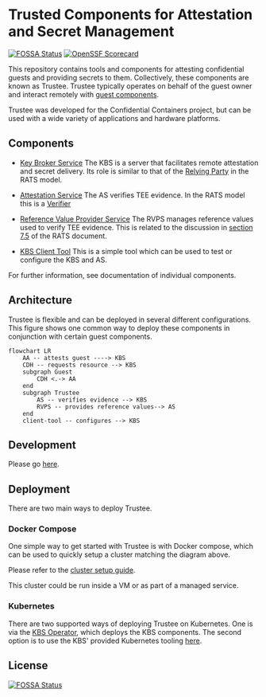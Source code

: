 # Trusted Components for Attestation and Secret Management

[![FOSSA Status](https://app.fossa.com/api/projects/git%2Bgithub.com%2Fconfidential-containers%2Fkbs.svg?type=shield)](https://app.fossa.com/projects/git%2Bgithub.com%2Fconfidential-containers%2Fkbs?ref=badge_shield)
[![OpenSSF Scorecard](https://api.scorecard.dev/projects/github.com/confidential-containers/trustee/badge)](https://scorecard.dev/viewer/?uri=github.com/confidential-containers/trustee)

This repository contains tools and components for attesting confidential guests and providing secrets to them.
Collectively, these components are known as Trustee.
Trustee typically operates on behalf of the guest owner and interact remotely with
[guest components](https://github.com/confidential-containers/guest-components).

Trustee was developed for the Confidential Containers project, but can be used with a wide variety
of applications and hardware platforms.

## Components

- [Key Broker Service](kbs)
The KBS is a server that facilitates remote attestation and secret delivery.
Its role is similar to that of the [Relying Party](https://www.ietf.org/archive/id/draft-ietf-rats-architecture-22.html#name-relying-party)
in the RATS model.

- [Attestation Service](attestation-service)
The AS verifies TEE evidence.
In the RATS model this is a [Verifier](https://www.ietf.org/archive/id/draft-ietf-rats-architecture-22.html#name-verifier)

- [Reference Value Provider Service](rvps)
The RVPS manages reference values used to verify TEE evidence.
This is related to the discussion in [section 7.5](https://www.ietf.org/archive/id/draft-ietf-rats-architecture-22.html#name-endorser-reference-value-pr)
of the RATS document.

- [KBS Client Tool](tools/kbs-client/)
This is a simple tool which can be used to test or configure the KBS and AS.

For further information, see documentation of individual components.

## Architecture

Trustee is flexible and can be deployed in several different configurations.
This figure shows one common way to deploy these components in conjunction with certain guest components.

```mermaid
flowchart LR
    AA -- attests guest ----> KBS
    CDH -- requests resource --> KBS
    subgraph Guest
        CDH <.-> AA
    end
    subgraph Trustee
        AS -- verifies evidence --> KBS
        RVPS -- provides reference values--> AS
    end
    client-tool -- configures --> KBS
```

## Development

Please go [here](DEVELOPMENT.md).

## Deployment

There are two main ways to deploy Trustee.

### Docker Compose

One simple way to get started with Trustee is with Docker compose, which can be used
to quickly setup a cluster matching the diagram above.

Please refer to the [cluster setup guide](kbs/docs/cluster.md).

This cluster could be run inside a VM or as part of a managed service.

### Kubernetes

There are two supported ways of deploying Trustee on Kubernetes.
One is via the [KBS Operator](https://github.com/confidential-containers/kbs-operator),
which deploys the KBS components. The second option is to use the KBS'
provided Kubernetes tooling [here](kbs/config/kubernetes).

## License
[![FOSSA Status](https://app.fossa.com/api/projects/git%2Bgithub.com%2Fconfidential-containers%2Fkbs.svg?type=large)](https://app.fossa.com/projects/git%2Bgithub.com%2Fconfidential-containers%2Fkbs?ref=badge_large)
